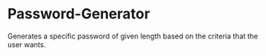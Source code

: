 # Password-Generator
Generates a specific password of given length based on the criteria that the user wants. 
